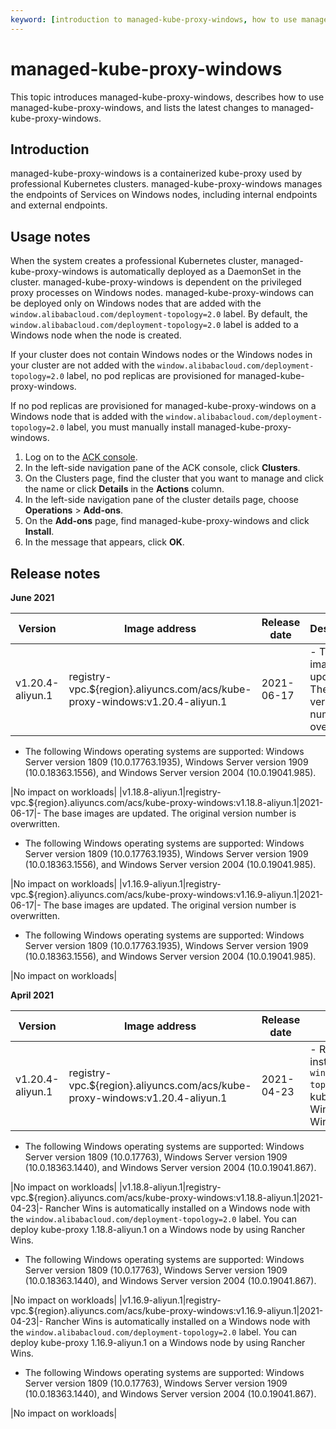 ```yaml
---
keyword: [introduction to managed-kube-proxy-windows, how to use managed-kube-proxy-windows, managed-kube-proxy-windows release notes]
---
```


# managed-kube-proxy-windows

This topic introduces managed-kube-proxy-windows, describes how to use managed-kube-proxy-windows, and lists the latest changes to managed-kube-proxy-windows.

## Introduction

managed-kube-proxy-windows is a containerized kube-proxy used by professional Kubernetes clusters. managed-kube-proxy-windows manages the endpoints of Services on Windows nodes, including internal endpoints and external endpoints.

## Usage notes

When the system creates a professional Kubernetes cluster, managed-kube-proxy-windows is automatically deployed as a DaemonSet in the cluster. managed-kube-proxy-windows is dependent on the privileged proxy processes on Windows nodes. managed-kube-proxy-windows can be deployed only on Windows nodes that are added with the `window.alibabacloud.com/deployment-topology=2.0` label. By default, the `window.alibabacloud.com/deployment-topology=2.0` label is added to a Windows node when the node is created.

If your cluster does not contain Windows nodes or the Windows nodes in your cluster are not added with the `window.alibabacloud.com/deployment-topology=2.0` label, no pod replicas are provisioned for managed-kube-proxy-windows.

If no pod replicas are provisioned for managed-kube-proxy-windows on a Windows node that is added with the `window.alibabacloud.com/deployment-topology=2.0` label, you must manually install managed-kube-proxy-windows.

1.  Log on to the [ACK console](https://cs.console.aliyun.com).
2.  In the left-side navigation pane of the ACK console, click **Clusters**.
3.  On the Clusters page, find the cluster that you want to manage and click the name or click **Details** in the **Actions** column.
4.  In the left-side navigation pane of the cluster details page, choose **Operations** \> **Add-ons**.
5.  On the **Add-ons** page, find managed-kube-proxy-windows and click **Install**.
6.  In the message that appears, click **OK**.

## Release notes

**June 2021**

|Version|Image address|Release date|Description|Impact|
|-------|-------------|------------|-----------|------|
|v1.20.4-aliyun.1|registry-vpc.$\{region\}.aliyuncs.com/acs/kube-proxy-windows:v1.20.4-aliyun.1|2021-06-17|-   The base images are updated. The original version number is overwritten.
-   The following Windows operating systems are supported: Windows Server version 1809 \(10.0.17763.1935\), Windows Server version 1909 \(10.0.18363.1556\), and Windows Server version 2004 \(10.0.19041.985\).

|No impact on workloads|
|v1.18.8-aliyun.1|registry-vpc.$\{region\}.aliyuncs.com/acs/kube-proxy-windows:v1.18.8-aliyun.1|2021-06-17|-   The base images are updated. The original version number is overwritten.
-   The following Windows operating systems are supported: Windows Server version 1809 \(10.0.17763.1935\), Windows Server version 1909 \(10.0.18363.1556\), and Windows Server version 2004 \(10.0.19041.985\).

|No impact on workloads|
|v1.16.9-aliyun.1|registry-vpc.$\{region\}.aliyuncs.com/acs/kube-proxy-windows:v1.16.9-aliyun.1|2021-06-17|-   The base images are updated. The original version number is overwritten.
-   The following Windows operating systems are supported: Windows Server version 1809 \(10.0.17763.1935\), Windows Server version 1909 \(10.0.18363.1556\), and Windows Server version 2004 \(10.0.19041.985\).

|No impact on workloads|

**April 2021**

|Version|Image address|Release date|Description|Impact|
|-------|-------------|------------|-----------|------|
|v1.20.4-aliyun.1|registry-vpc.$\{region\}.aliyuncs.com/acs/kube-proxy-windows:v1.20.4-aliyun.1|2021-04-23|-   Rancher Wins is automatically installed on a Windows node with the `window.alibabacloud.com/deployment-topology=2.0` label. You can deploy kube-proxy 1.20.4-aliyun.1 on a Windows node by using Rancher Wins.
-   The following Windows operating systems are supported: Windows Server version 1809 \(10.0.17763\), Windows Server version 1909 \(10.0.18363.1440\), and Windows Server version 2004 \(10.0.19041.867\).

|No impact on workloads|
|v1.18.8-aliyun.1|registry-vpc.$\{region\}.aliyuncs.com/acs/kube-proxy-windows:v1.18.8-aliyun.1|2021-04-23|-   Rancher Wins is automatically installed on a Windows node with the `window.alibabacloud.com/deployment-topology=2.0` label. You can deploy kube-proxy 1.18.8-aliyun.1 on a Windows node by using Rancher Wins.
-   The following Windows operating systems are supported: Windows Server version 1809 \(10.0.17763\), Windows Server version 1909 \(10.0.18363.1440\), and Windows Server version 2004 \(10.0.19041.867\).

|No impact on workloads|
|v1.16.9-aliyun.1|registry-vpc.$\{region\}.aliyuncs.com/acs/kube-proxy-windows:v1.16.9-aliyun.1|2021-04-23|-   Rancher Wins is automatically installed on a Windows node with the `window.alibabacloud.com/deployment-topology=2.0` label. You can deploy kube-proxy 1.16.9-aliyun.1 on a Windows node by using Rancher Wins.
-   The following Windows operating systems are supported: Windows Server version 1809 \(10.0.17763\), Windows Server version 1909 \(10.0.18363.1440\), and Windows Server version 2004 \(10.0.19041.867\).

|No impact on workloads|

